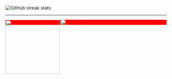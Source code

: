 ![GitHub streak stats](https://streak-stats.demolab.com/?user=aziz-codes)  

---

<div style="background-color:red;">
  <img height="170" align="left" src="https://github-readme-stats.vercel.app/api?username=aziz-codes&count_private=true&include_all_commits=true" />
  <img src="https://github-readme-stats.vercel.app/api/top-langs/?username=aziz-codes&layout=compact" />
</div>
<br/>
<br />

